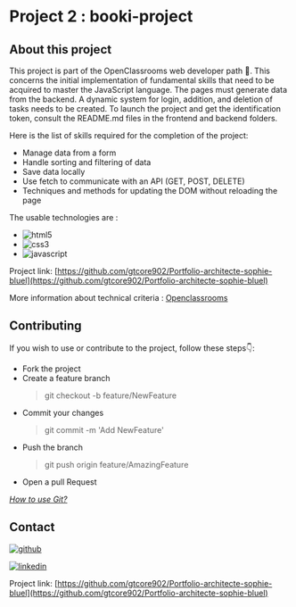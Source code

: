 # Project 2 : booki-project

## About this project
This project is part of the OpenClassrooms web developer path :rocket:. This concerns the initial implementation of fundamental skills that need to be acquired to master the JavaScript language. The pages must generate data from the backend. A dynamic system for login, addition, and deletion of tasks needs to be created.
To launch the project and get the identification token, consult the README.md files in the frontend and backend folders.

Here is the list of skills required for the completion of the project:

* Manage data from a form
* Handle sorting and filtering of data
* Save data locally
* Use fetch to communicate with an API (GET, POST, DELETE)
* Techniques and methods for updating the DOM without reloading the page

The usable technologies are : 
* ![html5](https://img.shields.io/badge/html5-%23E34F26.svg?style=for-the-badge&logo=html5&logoColor=white) 
* ![css3](https://img.shields.io/badge/css3-%231572B6.svg?style=for-the-badge&logo=css3&logoColor=white)
* ![javascript](https://img.shields.io/badge/JavaScript-F7DF1E?logo=JavaScript&logoColor=000&style=flat-square)

Project link: [https://github.com/gtcore902/Portfolio-architecte-sophie-bluel](https://github.com/gtcore902/Portfolio-architecte-sophie-bluel)

More information about technical criteria : [Openclassrooms](https://openclassrooms.com/)

## Contributing
 If you wish to use or contribute to the project, follow these steps:point_down::
* Fork the project
* Create a feature branch 
  > git checkout -b feature/NewFeature
* Commit your changes
  > git commit -m 'Add NewFeature'
* Push the branch
  > git push origin feature/AmazingFeature
* Open a pull Request

_[How to use Git?](https://docs.github.com/fr/get-started/using-git/about-git)_

## Contact
[![github](https://img.shields.io/badge/GitHub-100000?style=for-the-badge&logo=github&logoColor=white)](https://github.com/gtcore902)

[![linkedin](https://img.shields.io/badge/LinkedIn-0077B5?style=for-the-badge&logo=linkedin&logoColor=white)](https://linkedin.com/in/ga%C3%ABtan-tremois-a956a91a3)

Project link: [https://github.com/gtcore902/Portfolio-architecte-sophie-bluel](https://github.com/gtcore902/Portfolio-architecte-sophie-bluel)